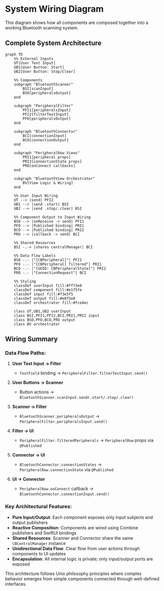 # System Wiring Diagram

This diagram shows how all components are composed together into a working Bluetooth scanning system.

## Complete System Architecture

```mermaid
graph TD
    %% External Inputs
    UT[User Text Input]
    UB1[User Button: Start]
    UB2[User Button: Stop/Clear]

    %% Components
    subgraph "BluetoothScanner"
        BSI[scanInput]
        BSO[peripheralsOutput]
    end

    subgraph "PeripheralFilter"
        PFI1[peripheralsInput]
        PFI2[filterTextInput]
        PFO[peripheralsOutput]
    end

    subgraph "BluetoothConnector"
        BCI[connectionInput]
        BCO[connectionOutput]
    end

    subgraph "PeripheralRow Views"
        PRI1[peripheral props]
        PRI2[connectionState props]
        PRO[onConnect callbacks]
    end

    subgraph "BluetoothView Orchestrator"
        BV[View Logic & Wiring]
    end

    %% User Input Wiring
    UT --> |send| PFI2
    UB1 --> |send .start| BSI
    UB2 --> |send .stop/.clear| BSI

    %% Component Output to Input Wiring
    BSO --> |onReceive -> send| PFI1
    PFO --> |Published binding| PRI1
    BCO --> |Published binding| PRI2
    PRO --> |callback -> send| BCI

    %% Shared Resources
    BSI -.-> |shares centralManager| BCI

    %% Data Flow Labels
    BSO -.- |"[CBPeripheral]"| PFI1
    PFO -.- |"[CBPeripheral] filtered"| PRI1
    BCO -.- |"[UUID: CBPeripheralState]"| PRI2
    PRO -.- |"ConnectionRequest"| BCI

    %% Styling
    classDef userInput fill:#fff3e0
    classDef component fill:#e1f5fe
    classDef input fill:#f3e5f5
    classDef output fill:#e8f5e8
    classDef orchestrator fill:#fce4ec

    class UT,UB1,UB2 userInput
    class BSI,PFI1,PFI2,BCI,PRI1,PRI2 input
    class BSO,PFO,BCO,PRO output
    class BV orchestrator
```

## Wiring Summary

### Data Flow Paths:

1. **User Text Input → Filter**
   - `TextField` binding → `PeripheralFilter.filterTextInput.send()`

2. **User Buttons → Scanner**
   - Button actions → `BluetoothScanner.scanInput.send(.start/.stop/.clear)`

3. **Scanner → Filter**
   - `BluetoothScanner.peripheralsOutput` → `PeripheralFilter.peripheralsInput.send()`

4. **Filter → UI**
   - `PeripheralFilter.filteredPeripherals` → `PeripheralRow` props via `@Published`

5. **Connector → UI**
   - `BluetoothConnector.connectionStates` → `PeripheralRow.connectionState` via `@Published`

6. **UI → Connector**
   - `PeripheralRow.onConnect` callback → `BluetoothConnector.connectionInput.send()`

### Key Architectural Features:

- **Pure Input/Output**: Each component exposes only input subjects and output publishers
- **Reactive Composition**: Components are wired using Combine publishers and SwiftUI bindings
- **Shared Resources**: Scanner and Connector share the same `CBCentralManager` instance
- **Unidirectional Data Flow**: Clear flow from user actions through components to UI updates
- **Encapsulation**: All internal logic is private; only input/output ports are exposed

This architecture follows Unix philosophy principles where complex behavior emerges from simple components connected through well-defined interfaces.
